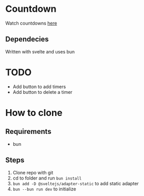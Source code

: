# Countdown
Watch countdowns [here](https://sby1bd.github.io/countdown-site-bad/)

## Dependecies
Written with svelte and uses bun

# TODO
- Add button to add timers
- Add button to delete a timer

# How to clone
## Requirements
- bun
## Steps
1. Clone repo with git
2. cd to folder and run `bun install`
3. `bun add -D @sveltejs/adapter-static` to add static adapter
4. `bun --bun run dev` to initialize
